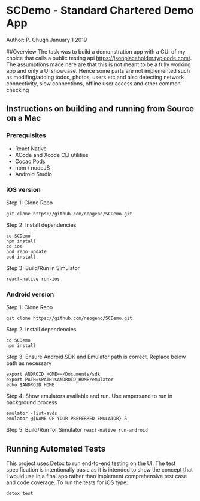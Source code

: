 # SCDemo - Standard Chartered Demo App
Author: P. Chugh January 1 2019

##Overview
The task was to build a demonstration app with a GUI of my choice that calls a public testing api  https://jsonplaceholder.typicode.com/. The assumptions made here are that this is not meant to be a fully working app and only a UI showcase. Hence some parts are not implemented such as modifing/adding todos, photos, users etc and also detecting network connectivity, slow connections, offline user access and other common checking


## Instructions on building and running from Source on a Mac

### Prerequisites
* React Native
* XCode and Xcode CLI utilities
* Cocao Pods
* npm / nodeJS
* Android Studio

### iOS version

Step 1: Clone Repo

``git clone https://github.com/neogeno/SCDemo.git``

Step 2: Install dependencies

```
cd SCDemo
npm install
cd ios
pod repo update
pod install
```

Step 3: Build/Run in Simulator

``react-native run-ios``

### Android version

Step 1: Clone Repo

``git clone https://github.com/neogeno/SCDemo.git``

Step 2: Install dependencies

```
cd SCDemo
npm install
```

Step 3: Ensure Android SDK and Emulator path is correct. Replace below path as necessary
```
export ANDROID_HOME=~/Documents/sdk
export PATH=$PATH:$ANDROID_HOME/emulator
echo $ANDROID HOME
```

Step 4: Show emulators available and run. Use ampersand to run in background process
```
emulator -list-avds
emulator @{NAME OF YOUR PREFERRED EMULATOR} &
```

Step 5: Build/Run for Simulator
``react-native run-android``

## Running Automated Tests

This project uses Detox to run end-to-end testing on the UI. The test specification is intentionally basic as it is intended to show the concept that I would use in a final app rather than implement comprehensive test case and code coverage. To run the tests for iOS type:

``detox test``



